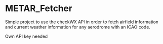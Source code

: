 # METAR_Fetcher
Simple project to use the checkWX API in order to fetch airfield information and current weather information for any aerodrome with an ICAO code.

Own API key needed
